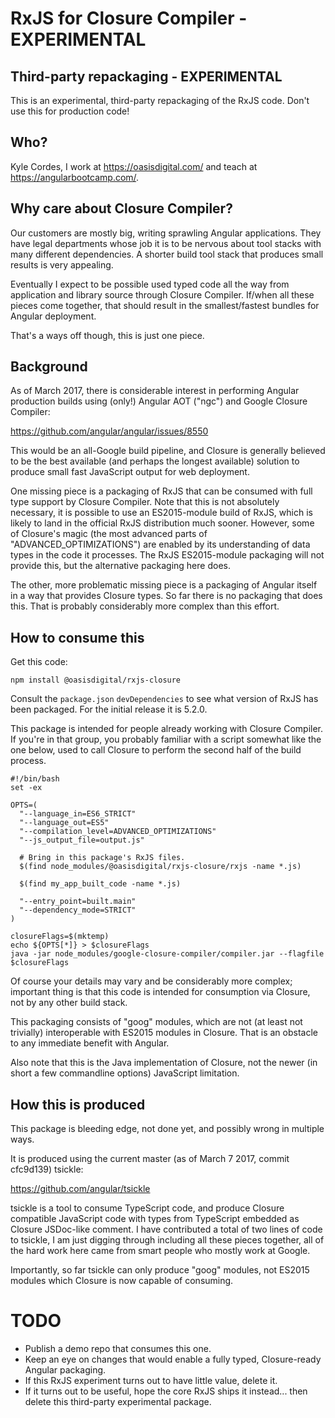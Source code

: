 # RxJS for Closure Compiler - EXPERIMENTAL

## Third-party repackaging - EXPERIMENTAL

This is an experimental, third-party repackaging of the RxJS code. Don't use
this for production code!

## Who?

Kyle Cordes, I work at <https://oasisdigital.com/> and teach at
<https://angularbootcamp.com/>.

## Why care about Closure Compiler?

Our customers are mostly big, writing sprawling Angular applications. They have
legal departments whose job it is to be nervous about tool stacks with many
different dependencies. A shorter build tool stack that produces small results
is very appealing.

Eventually I expect to be possible used typed code all the way from application
and library source through Closure Compiler. If/when all these pieces come
together, that should result in the smallest/fastest bundles for Angular
deployment.

That's a ways off though, this is just one piece.

## Background

As of March 2017, there is considerable interest in performing Angular
production builds using (only!) Angular AOT ("ngc") and Google Closure Compiler:

https://github.com/angular/angular/issues/8550

This would be an all-Google build pipeline, and Closure is generally believed
to be the best available (and perhaps the longest available) solution to produce
small fast JavaScript output for web deployment.

One missing piece is a packaging of RxJS that can be consumed with full type
support by Closure Compiler. Note that this is not absolutely necessary, it is
possible to use an ES2015-module build of RxJS, which is likely to land in the
official RxJS distribution much sooner. However, some of Closure's magic (the
most advanced parts of "ADVANCED_OPTIMIZATIONS") are enabled by its
understanding of data types in the code it processes. The RxJS ES2015-module
packaging will not provide this, but the alternative packaging here does.

The other, more problematic missing piece is a packaging of Angular itself in a
way that provides Closure types. So far there is no packaging that does this.
That is probably considerably more complex than this effort.

## How to consume this

Get this code:

```
npm install @oasisdigital/rxjs-closure
```

Consult the `package.json` `devDependencies` to see what version of RxJS has
been packaged. For the initial release it is 5.2.0.

This package is intended for people already working with Closure Compiler. If
you're in that group, you probably familiar with a script somewhat like the one
below, used to call Closure to perform the second half of the build process.

```
#!/bin/bash
set -ex

OPTS=(
  "--language_in=ES6_STRICT"
  "--language_out=ES5"
  "--compilation_level=ADVANCED_OPTIMIZATIONS"
  "--js_output_file=output.js"

  # Bring in this package's RxJS files.
  $(find node_modules/@oasisdigital/rxjs-closure/rxjs -name *.js)

  $(find my_app_built_code -name *.js)

  "--entry_point=built.main"
  "--dependency_mode=STRICT"
)

closureFlags=$(mktemp)
echo ${OPTS[*]} > $closureFlags
java -jar node_modules/google-closure-compiler/compiler.jar --flagfile $closureFlags
```

Of course your details may vary and be considerably more complex; important
thing is that this code is intended for consumption via Closure, not by any
other build stack.

This packaging consists of "goog" modules, which are not (at least not
trivially) interoperable with ES2015 modules in Closure.  That is an obstacle to
any immediate benefit with Angular.

Also note that this is the Java implementation of Closure, not the newer (in
short a few commandline options) JavaScript limitation.

## How this is produced

This package is bleeding edge, not done yet, and possibly wrong in multiple ways.

It is produced using the current master (as of March 7 2017, commit cfc9d139)
tsickle:

https://github.com/angular/tsickle

tsickle is a tool to consume TypeScript code, and produce Closure compatible
JavaScript code with types from TypeScript embedded as Closure JSDoc-like
comment. I have contributed a total of two lines of code to tsickle, I am just
digging through including all these pieces together, all of the hard work here
came from smart people who mostly work at Google.

Importantly, so far tsickle can only produce "goog" modules, not ES2015 modules
which Closure is now capable of consuming.

# TODO

* Publish a demo repo that consumes this one.
* Keep an eye on changes that would enable a fully typed, Closure-ready Angular
  packaging.
* If this RxJS experiment turns out to have little value, delete it.
* If it turns out to be useful, hope the core RxJS ships it instead... then
  delete this third-party experimental package.
